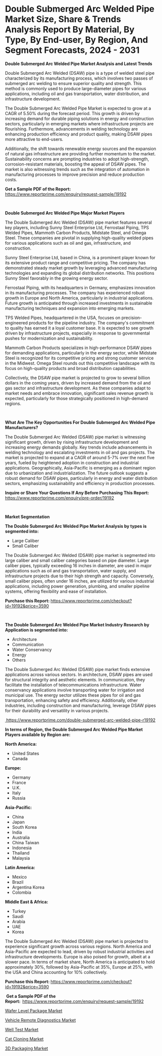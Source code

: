 <p><h1>Double Submerged Arc Welded Pipe Market Size, Share & Trends Analysis Report By Material, By Type, By End-user, By Region, And Segment Forecasts, 2024 - 2031</h1></p><p><strong>Double Submerged Arc Welded Pipe Market Analysis and Latest Trends</strong></p>
<p><p>Double Submerged Arc Welded (DSAW) pipe is a type of welded steel pipe characterized by its manufacturing process, which involves two passes of submerged arc welding to ensure superior quality and strength. This method is commonly used to produce large-diameter pipes for various applications, including oil and gas transportation, water distribution, and infrastructure development.</p><p>The Double Submerged Arc Welded Pipe Market is expected to grow at a CAGR of 5.50% during the forecast period. This growth is driven by increasing demand for durable piping solutions in energy and construction sectors, particularly in emerging markets where infrastructure projects are flourishing. Furthermore, advancements in welding technology are enhancing production efficiency and product quality, making DSAW pipes more attractive to end-users. </p><p>Additionally, the shift towards renewable energy sources and the expansion of natural gas infrastructure are providing further momentum to the market. Sustainability concerns are prompting industries to adopt high-strength, corrosion-resistant materials, boosting the appeal of DSAW pipes. The market is also witnessing trends such as the integration of automation in manufacturing processes to improve precision and reduce production costs.</p></p>
<p><strong>Get a Sample PDF of the Report:&nbsp;</strong> <a href="https://www.reportprime.com/enquiry/request-sample/19192?utm_campaign=1144&utm_medium=2&utm_source=Github&utm_content=ia&utm_term=22112024&utm_id=double-submerged-arc-welded-pipe">https://www.reportprime.com/enquiry/request-sample/19192</a></p>
<p>&nbsp;</p>
<p><strong>Double Submerged Arc Welded Pipe Major Market Players</strong></p>
<p><p>The Double Submerged Arc Welded (DSAW) pipe market features several key players, including Sunny Steel Enterprise Ltd, Ferrostaal Piping, TPS Welded Pipes, Mammoth Carbon Products, Midstate Steel, and Omega Steel. These companies are pivotal in supplying high-quality welded pipes for various applications such as oil and gas, infrastructure, and construction.</p><p>Sunny Steel Enterprise Ltd, based in China, is a prominent player known for its extensive product range and competitive pricing. The company has demonstrated steady market growth by leveraging advanced manufacturing technologies and expanding its global distribution networks. This positions Sunny Steel favorably in the growing energy sector.</p><p>Ferrostaal Piping, with its headquarters in Germany, emphasizes innovation in its manufacturing processes. The company has experienced robust growth in Europe and North America, particularly in industrial applications. Future growth is anticipated through increased investments in sustainable manufacturing techniques and expansion into emerging markets.</p><p>TPS Welded Pipes, headquartered in the USA, focuses on precision-engineered products for the pipeline industry. The company's commitment to quality has earned it a loyal customer base. It is expected to see growth driven by infrastructure projects, especially in response to governmental pushes for modernization and sustainability.</p><p>Mammoth Carbon Products specializes in high-performance DSAW pipes for demanding applications, particularly in the energy sector, while Midstate Steel is recognized for its competitive pricing and strong customer service in the Midwest. Omega Steel rounds out this competitive landscape with its focus on high-quality products and broad distribution capabilities.</p><p>Collectively, the DSAW pipe market is projected to grow to several billion dollars in the coming years, driven by increased demand from the oil and gas sector and infrastructure development. As these companies adapt to market needs and embrace innovation, significant sales revenue growth is expected, particularly for those strategically positioned in high-demand regions.</p></p>
<p>&nbsp;</p>
<p><strong>What Are The Key Opportunities For Double Submerged Arc Welded Pipe Manufacturers?</strong></p>
<p><p>The Double Submerged Arc Welded (DSAW) pipe market is witnessing significant growth, driven by rising infrastructure development and increasing energy demands globally. Key trends include advancements in welding technology and escalating investments in oil and gas projects. The market is projected to expand at a CAGR of around 5-7% over the next five years, fueled by heightened adoption in construction and industrial applications. Geographically, Asia-Pacific is emerging as a dominant region due to urbanization and industrialization. The future outlook suggests a robust demand for DSAW pipes, particularly in energy and water distribution sectors, emphasizing sustainability and efficiency in production processes.</p></p>
<p><strong>Inquire or Share Your Questions If Any Before Purchasing This Report:</strong> <a href="https://www.reportprime.com/enquiry/pre-order/19192?utm_campaign=1144&utm_medium=2&utm_source=Github&utm_content=ia&utm_term=22112024&utm_id=double-submerged-arc-welded-pipe">https://www.reportprime.com/enquiry/pre-order/19192</a></p>
<p>&nbsp;</p>
<p><strong>Market Segmentation</strong></p>
<p><strong>The Double Submerged Arc Welded Pipe Market Analysis by types is segmented into:</strong></p>
<p><ul><li>Large Caliber</li><li>Small Caliber</li></ul></p>
<p><p>The Double Submerged Arc Welded (DSAW) pipe market is segmented into large caliber and small caliber categories based on pipe diameter. Large caliber pipes, typically exceeding 16 inches in diameter, are used in major applications such as oil and gas transportation, water supply, and infrastructure projects due to their high strength and capacity. Conversely, small caliber pipes, often under 16 inches, are utilized for various industrial applications, including power generation, plumbing, and smaller pipeline systems, offering flexibility and ease of installation.</p></p>
<p><strong>Purchase this Report:&nbsp;</strong><a href="https://www.reportprime.com/checkout?id=19192&price=3590&utm_campaign=1144&utm_medium=2&utm_source=Github&utm_content=ia&utm_term=22112024&utm_id=double-submerged-arc-welded-pipe">https://www.reportprime.com/checkout?id=19192&price=3590</a></p>
<p>&nbsp;</p>
<p><strong>The Double Submerged Arc Welded Pipe Market Industry Research by Application is segmented into:</strong></p>
<p><ul><li>Architecture</li><li>Communication</li><li>Water Conservancy</li><li>Energy</li><li>Others</li></ul></p>
<p><p>The Double Submerged Arc Welded (DSAW) pipe market finds extensive applications across various sectors. In architecture, DSAW pipes are used for structural integrity and aesthetic elements. In communication, they facilitate the installation of telecommunications infrastructure. Water conservancy applications involve transporting water for irrigation and municipal use. The energy sector utilizes these pipes for oil and gas transportation, enhancing safety and efficiency. Additionally, other industries, including construction and manufacturing, leverage DSAW pipes for their durability and versatility in various projects.</p></p>
<p><a href="https://www.reportprime.com/double-submerged-arc-welded-pipe-r19192?utm_campaign=1144&utm_medium=2&utm_source=Github&utm_content=ia&utm_term=22112024&utm_id=double-submerged-arc-welded-pipe">&nbsp;https://www.reportprime.com/double-submerged-arc-welded-pipe-r19192</a></p>
<p><strong>In terms of Region, the Double Submerged Arc Welded Pipe Market Players available by Region are:</strong></p>
<p>
    <p> <strong> North America: </strong>
        <ul>
            <li>United States</li>
            <li>Canada</li>
        </ul>
        </p> 
    <p> <strong> Europe: </strong>
        <ul>
            <li>Germany</li>
            <li>France</li>
            <li>U.K.</li>
            <li>Italy</li>
            <li>Russia</li>
        </ul>
        </p> 
    <p> <strong> Asia-Pacific: </strong>
        <ul>
            <li>China</li>
            <li>Japan</li>
            <li>South Korea</li>
            <li>India</li>
            <li>Australia</li>
            <li>China Taiwan</li>
            <li>Indonesia</li>
            <li>Thailand</li>
            <li>Malaysia</li>
        </ul>
        </p> 
    <p> <strong> Latin America: </strong>
        <ul>
            <li>Mexico</li>
            <li>Brazil</li>
            <li>Argentina Korea</li>
            <li>Colombia</li>
        </ul>
        </p> 
    <p> <strong> Middle East & Africa: </strong>
        <ul>
            <li>Turkey</li>
            <li>Saudi</li>
            <li>Arabia</li>
            <li>UAE</li>
            <li>Korea</li>
        </ul>
    </p>
    </p>
<p><p>The Double Submerged Arc Welded (DSAW) pipe market is projected to experience significant growth across various regions. North America and Asia-Pacific are expected to lead, driven by robust industrial activities and infrastructure developments. Europe is also poised for growth, albeit at a slower pace. In terms of market share, North America is anticipated to hold approximately 30%, followed by Asia-Pacific at 35%, Europe at 25%, with the USA and China accounting for 10% collectively.</p></p>
<p><strong>Purchase this Report: </strong><a href="https://www.reportprime.com/checkout?id=19192&price=3590&utm_campaign=1144&utm_medium=2&utm_source=Github&utm_content=ia&utm_term=22112024&utm_id=double-submerged-arc-welded-pipe">https://www.reportprime.com/checkout?id=19192&price=3590</a></p>
<p>&nbsp;<strong>Get a Sample PDF of the Report:&nbsp;&nbsp;</strong><a href="https://www.reportprime.com/enquiry/request-sample/19192?utm_campaign=1144&utm_medium=2&utm_source=Github&utm_content=ia&utm_term=22112024&utm_id=double-submerged-arc-welded-pipe">https://www.reportprime.com/enquiry/request-sample/19192</a></p>
<p><strong></strong></p>
<p><p><a href="https://www.linkedin.com/pulse/wafer-level-package-market-analysis-size-dynamics-expected-gzzjf?utm_campaign=1144&utm_medium=2&utm_source=Github&utm_content=ia&utm_term=22112024&utm_id=double-submerged-arc-welded-pipe">Wafer Level Package Market</a></p><p><a href="https://issuu.com/reportprime-2/docs/vehicle-remote-diagnostics-market-s_93945632dda428?utm_campaign=1144&utm_medium=2&utm_source=Github&utm_content=ia&utm_term=22112024&utm_id=double-submerged-arc-welded-pipe">Vehicle Remote Diagnostics Market</a></p><p><a href="https://issuu.com/reportprime-2/docs/well-test-market-size-2030.pptx_4180ab105faee6?utm_campaign=1144&utm_medium=2&utm_source=Github&utm_content=ia&utm_term=22112024&utm_id=double-submerged-arc-welded-pipe">Well Test Market</a></p><p><a href="https://www.linkedin.com/pulse/in-depth-cat-cloning-market-analysis-expansion-potential-wolde?utm_campaign=1144&utm_medium=2&utm_source=Github&utm_content=ia&utm_term=22112024&utm_id=double-submerged-arc-welded-pipe">Cat Cloning Market</a></p><p><a href="https://www.linkedin.com/pulse/3d-packaging-market-forecast-2024-2031-components-applications-cvr8f?utm_campaign=1144&utm_medium=2&utm_source=Github&utm_content=ia&utm_term=22112024&utm_id=double-submerged-arc-welded-pipe">3D Packaging Market</a></p></p>